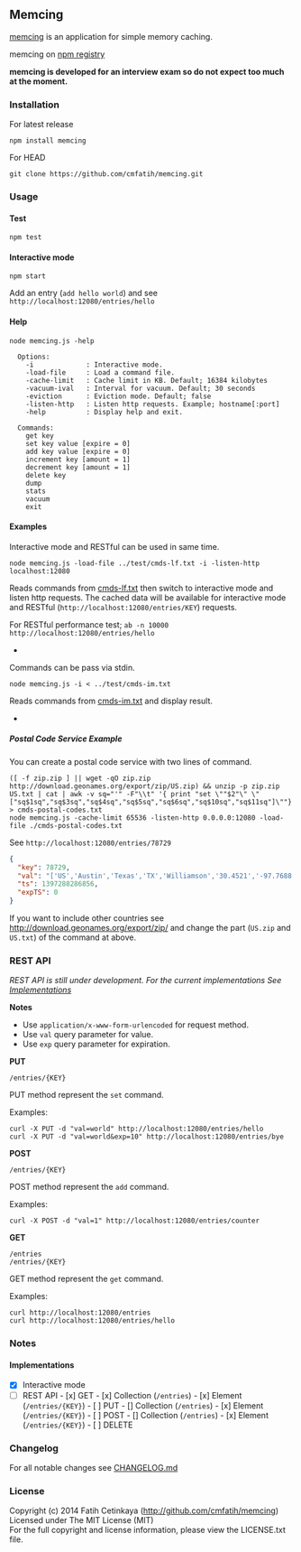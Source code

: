 ## Memcing

[memcing](http://github.com/cmfatih/memcing) is an application for simple memory caching.  

memcing on [npm registry](http://npmjs.org/package/memcing)  

**memcing is developed for an interview exam so do not expect too much at the moment.**  

### Installation

For latest release
```
npm install memcing
```

For HEAD
```
git clone https://github.com/cmfatih/memcing.git
```

### Usage

#### Test
```
npm test
```

#### Interactive mode
```
npm start
```
Add an entry (`add hello world`) and see `http://localhost:12080/entries/hello`

#### Help
```
node memcing.js -help
```
```
  Options:
    -i             : Interactive mode.
    -load-file     : Load a command file.
    -cache-limit   : Cache limit in KB. Default; 16384 kilobytes
    -vacuum-ival   : Interval for vacuum. Default; 30 seconds
    -eviction      : Eviction mode. Default; false
    -listen-http   : Listen http requests. Example; hostname[:port]
    -help          : Display help and exit.

  Commands:
    get key
    set key value [expire = 0]
    add key value [expire = 0]
    increment key [amount = 1]
    decrement key [amount = 1]
    delete key
    dump
    stats
    vacuum
    exit
```

#### Examples

Interactive mode and RESTful can be used in same time.
```
node memcing.js -load-file ../test/cmds-lf.txt -i -listen-http localhost:12080
```
Reads commands from [cmds-lf.txt](https://github.com/cmfatih/memcing/blob/master/test/cmds-lf.txt)
then switch to interactive mode and listen http requests. The cached data will be available for 
interactive mode and RESTful (`http://localhost:12080/entries/KEY`) requests.  

For RESTful performance test; `ab -n 10000 http://localhost:12080/entries/hello`

-

Commands can be pass via stdin.
```
node memcing.js -i < ../test/cmds-im.txt
```
Reads commands from [cmds-im.txt](https://github.com/cmfatih/memcing/blob/master/test/cmds-im.txt)
and display result.

-

##### Postal Code Service Example

You can create a postal code service with two lines of command.
```
([ -f zip.zip ] || wget -qO zip.zip http://download.geonames.org/export/zip/US.zip) && unzip -p zip.zip US.txt | cat | awk -v sq="'" -F"\\t" '{ print "set \""$2"\" \"["sq$1sq","sq$3sq","sq$4sq","sq$5sq","sq$6sq","sq$10sq","sq$11sq"]\""}' > cmds-postal-codes.txt
node memcing.js -cache-limit 65536 -listen-http 0.0.0.0:12080 -load-file ./cmds-postal-codes.txt
```
See `http://localhost:12080/entries/78729`
```JSON
{
  "key": 78729,
  "val": "['US','Austin','Texas','TX','Williamson','30.4521','-97.7688']",
  "ts": 1397288286856,
  "expTS": 0
}
```

If you want to include other countries see http://download.geonames.org/export/zip/
and change the part (`US.zip` and `US.txt`) of the command at above. 

### REST API

*REST API is still under development. For the current implementations 
See [Implementations](#implementations)*  

**Notes**
* Use `application/x-www-form-urlencoded` for request method.
* Use `val` query parameter for value.
* Use `exp` query parameter for expiration.

**PUT**

```
/entries/{KEY}
```
PUT method represent the `set` command.

Examples:
```
curl -X PUT -d "val=world" http://localhost:12080/entries/hello
curl -X PUT -d "val=world&exp=10" http://localhost:12080/entries/bye
```

**POST**

```
/entries/{KEY}
```
POST method represent the `add` command.

Examples:
```
curl -X POST -d "val=1" http://localhost:12080/entries/counter
```

**GET**

```
/entries
/entries/{KEY}
```
GET method represent the `get` command.

Examples:
```
curl http://localhost:12080/entries
curl http://localhost:12080/entries/hello
```

### Notes

#### Implementations

* [x] Interactive mode
* [ ] REST API
      - [x] GET
        - [x] Collection (`/entries`)
        - [x] Element (`/entries/{KEY}`)
      - [ ] PUT
        - [] Collection (`/entries`)
        - [x] Element (`/entries/{KEY}`)
      - [ ] POST
        - [] Collection (`/entries`)
        - [x] Element (`/entries/{KEY}`)
      - [ ] DELETE

### Changelog

For all notable changes see [CHANGELOG.md](https://github.com/cmfatih/memcing/blob/master/CHANGELOG.md)

### License

Copyright (c) 2014 Fatih Cetinkaya (http://github.com/cmfatih/memcing)  
Licensed under The MIT License (MIT)  
For the full copyright and license information, please view the LICENSE.txt file.